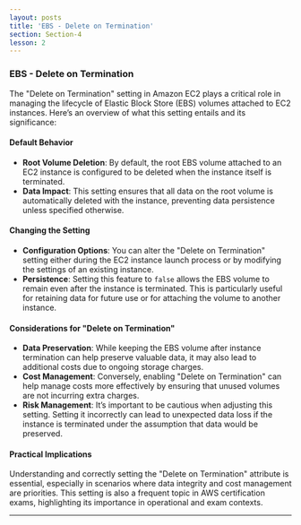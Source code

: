```yaml
---
layout: posts
title: 'EBS - Delete on Termination'
section: Section-4
lesson: 2
---
```


### EBS - Delete on Termination

The "Delete on Termination" setting in Amazon EC2 plays a critical role in managing the lifecycle of Elastic Block Store (EBS) volumes attached to EC2 instances. Here’s an overview of what this setting entails and its significance:

#### Default Behavior

- **Root Volume Deletion**: By default, the root EBS volume attached to an EC2 instance is configured to be deleted when the instance itself is terminated.
- **Data Impact**: This setting ensures that all data on the root volume is automatically deleted with the instance, preventing data persistence unless specified otherwise.

<!-- pagebreak -->

#### Changing the Setting

- **Configuration Options**: You can alter the "Delete on Termination" setting either during the EC2 instance launch process or by modifying the settings of an existing instance.
- **Persistence**: Setting this feature to `false` allows the EBS volume to remain even after the instance is terminated. This is particularly useful for retaining data for future use or for attaching the volume to another instance.

<!-- pagebreak -->

#### Considerations for "Delete on Termination"

- **Data Preservation**: While keeping the EBS volume after instance termination can help preserve valuable data, it may also lead to additional costs due to ongoing storage charges.
- **Cost Management**: Conversely, enabling "Delete on Termination" can help manage costs more effectively by ensuring that unused volumes are not incurring extra charges.
- **Risk Management**: It’s important to be cautious when adjusting this setting. Setting it incorrectly can lead to unexpected data loss if the instance is terminated under the assumption that data would be preserved.

<!-- pagebreak -->

#### Practical Implications

Understanding and correctly setting the "Delete on Termination" attribute is essential, especially in scenarios where data integrity and cost management are priorities. This setting is also a frequent topic in AWS certification exams, highlighting its importance in operational and exam contexts.

---

